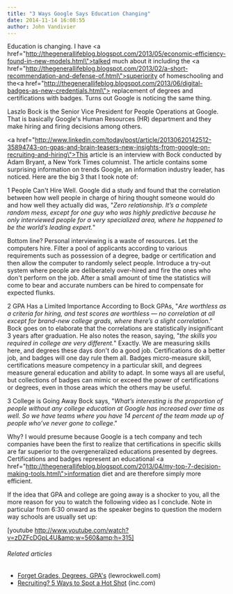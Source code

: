 ```yaml
---
title: "3 Ways Google Says Education Changing"
date: 2014-11-14 16:08:55
author: John Vandivier
---
```




Education is changing. I have <a href=\"http://thegenerallifeblog.blogspot.com/2013/05/economic-efficiency-found-in-new-models.html\">talked much about it</a> including the <a href=\"http://thegenerallifeblog.blogspot.com/2013/02/a-short-recommendation-and-defense-of.html\">superiority of homeschooling</a> and the<a href=\"http://thegenerallifeblog.blogspot.com/2013/06/digital-badges-as-new-credentials.html\"> replacement of degrees and certifications with badges</a>. Turns out Google is noticing the same thing.

Laszlo Bock is the Senior Vice President for People Operations at Google. That is basically Google's Human Resources (HR) department and they make hiring and firing decisions among others.

<a href=\"http://www.linkedin.com/today/post/article/20130620142512-35894743-on-gpas-and-brain-teasers-new-insights-from-google-on-recruiting-and-hiring\">This article</a> is an interview with Bock conducted by Adam Bryant, a New York Times columnist. The article contains some surprising information on trends Google, an information industry leader, has noticed. Here are the big 3 that I took note of:

1 People Can't Hire Well.
Google did a study and found that the correlation between how well people in charge of hiring thought someone would do and how well they actually did was, \"<i>Zero relationship. It’s a complete random mess, except for one guy who was highly predictive because he only interviewed people for a very specialized area, where he happened to be the world’s leading expert.</i>\"

Bottom line? Personal interviewing is a waste of resources. Let the computers hire. Filter a pool of applicants according to various requirements such as possession of a degree, badge or certification and then allow the computer to randomly select people. Introduce a try-out system where people are deliberately over-hired and fire the ones who don't perform on the job. After a small amount of time the statistics will come to bear and accurate numbers can be hired to compensate for expected flunks.

2 GPA Has a Limited Importance
According to Bock GPAs, \"<i>Are worthless as a criteria for hiring, and test scores are worthless — no correlation at all except for brand-new college grads, where there’s a slight correlation</i>.\" Bock goes on to elaborate that the correlations are statistically insignificant 3 years after graduation. He also notes the reason, saying, \"<i>the skills you required in college are very different.</i>\" Exactly. We are measuring skills here, and degrees these days don't do a good job. Certifications do a better job, and badges will one day rule them all. Badges micro-measure skill, certifications measure competency in a particular skill, and degrees measure general education and ability to adapt. In some ways all are useful, but collections of badges can mimic or exceed the power of certifications or degrees, even in those areas which the others may be useful.

3 College is Going Away
Bock says, \"<i>What’s interesting is the proportion of people without any college education at Google has increased over time as well. So we have teams where you have 14 percent of the team made up of people who’ve never gone to college</i>.\"

Why? I would presume because Google is a tech company and tech companies have been the first to realize that certifications in specific skills are far superior to the overgeneralized educations presented by degrees. Certifications and badges represent an educational <a href=\"http://thegenerallifeblog.blogspot.com/2013/04/my-top-7-decision-making-tools.html\">information diet</a> and are therefore simply more efficient.

If the idea that GPA and college are going away is a shocker to you, all the more reason for you to watch the following video as I conclude. Note in particular from 6:30 onward as the speaker begins to question the modern way schools are usually set up:

[youtube http://www.youtube.com/watch?v=zDZFcDGpL4U&amp;w=560&amp;h=315]
<h6 class=\"zemanta-related-title\" style=\"font-size:1em;\">Related articles</h6>
<ul class=\"zemanta-article-ul\">
	<li class=\"zemanta-article-ul-li\"><a href=\"http://lewrockwell.com/orig11/smith-c.h13.1.html\" target=\"_blank\">Forget Grades, Degrees, GPA's</a> (lewrockwell.com)</li>
	<li class=\"zemanta-article-ul-li\"><a href=\"http://www.inc.com/jessica-stillman/recruiting-5-ways-to-spot-a-hot-shot.html\" target=\"_blank\">Recruiting? 5 Ways to Spot a Hot Shot</a> (inc.com)</li>
</ul>